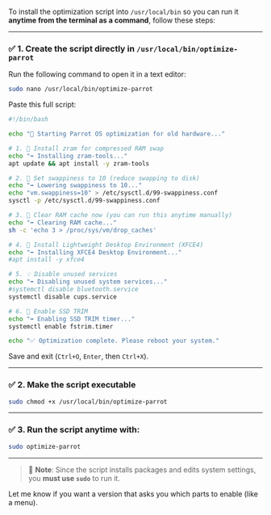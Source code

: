 To install the optimization script into `/usr/local/bin` so you can run it **anytime from the terminal as a command**, follow these steps:

---

### ✅ 1. **Create the script directly in `/usr/local/bin/optimize-parrot`**

Run the following command to open it in a text editor:

```bash
sudo nano /usr/local/bin/optimize-parrot
```

Paste this full script:

```bash
#!/bin/bash

echo "🔧 Starting Parrot OS optimization for old hardware..."

# 1. 🧠 Install zram for compressed RAM swap
echo "➡️ Installing zram-tools..."
apt update && apt install -y zram-tools

# 2. 🧠 Set swappiness to 10 (reduce swapping to disk)
echo "➡️ Lowering swappiness to 10..."
echo "vm.swappiness=10" > /etc/sysctl.d/99-swappiness.conf
sysctl -p /etc/sysctl.d/99-swappiness.conf

# 3. 🧠 Clear RAM cache now (you can run this anytime manually)
echo "➡️ Clearing RAM cache..."
sh -c 'echo 3 > /proc/sys/vm/drop_caches'

# 4. 🔁 Install Lightweight Desktop Environment (XFCE4)
echo "➡️ Installing XFCE4 Desktop Environment..."
#apt install -y xfce4

# 5. 💡 Disable unused services
echo "➡️ Disabling unused system services..."
#systemctl disable bluetooth.service
systemctl disable cups.service

# 6. 💽 Enable SSD TRIM
echo "➡️ Enabling SSD TRIM timer..."
systemctl enable fstrim.timer

echo "✅ Optimization complete. Please reboot your system."
```

Save and exit (`Ctrl+O`, `Enter`, then `Ctrl+X`).

---

### ✅ 2. **Make the script executable**

```bash
sudo chmod +x /usr/local/bin/optimize-parrot
```

---

### ✅ 3. **Run the script anytime with:**

```bash
sudo optimize-parrot
```

---

> 📝 **Note**: Since the script installs packages and edits system settings, you **must use `sudo`** to run it.

Let me know if you want a version that asks you which parts to enable (like a menu).

